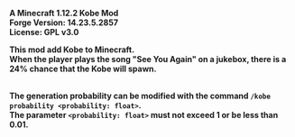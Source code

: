 <b>A Minecraft 1.12.2 Kobe Mod
<br>Forge Version: 14.23.5.2857
<br>License: GPL v3.0


This mod add Kobe to Minecraft.
<br>When the player plays the song "See You Again" on a jukebox, there is a 24% chance that the Kobe will spawn.


<br>The generation probability can be modified with the command `/kobe probability <probability: float>`.
<br>The parameter `<probability: float>` must not exceed 1 or be less than 0.01.